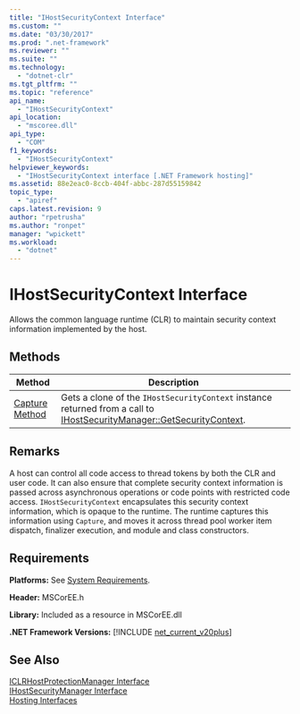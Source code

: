 ```yaml
---
title: "IHostSecurityContext Interface"
ms.custom: ""
ms.date: "03/30/2017"
ms.prod: ".net-framework"
ms.reviewer: ""
ms.suite: ""
ms.technology: 
  - "dotnet-clr"
ms.tgt_pltfrm: ""
ms.topic: "reference"
api_name: 
  - "IHostSecurityContext"
api_location: 
  - "mscoree.dll"
api_type: 
  - "COM"
f1_keywords: 
  - "IHostSecurityContext"
helpviewer_keywords: 
  - "IHostSecurityContext interface [.NET Framework hosting]"
ms.assetid: 88e2eac0-8ccb-404f-abbc-287d55159842
topic_type: 
  - "apiref"
caps.latest.revision: 9
author: "rpetrusha"
ms.author: "ronpet"
manager: "wpickett"
ms.workload: 
  - "dotnet"
---
```

# IHostSecurityContext Interface
Allows the common language runtime (CLR) to maintain security context information implemented by the host.  
  
## Methods  
  
|Method|Description|  
|------------|-----------------|  
|[Capture Method](../../../../docs/framework/unmanaged-api/hosting/ihostsecuritycontext-capture-method.md)|Gets a clone of the `IHostSecurityContext` instance returned from a call to [IHostSecurityManager::GetSecurityContext](../../../../docs/framework/unmanaged-api/hosting/ihostsecuritymanager-getsecuritycontext-method.md).|  
  
## Remarks  
 A host can control all code access to thread tokens by both the CLR and user code. It can also ensure that complete security context information is passed across asynchronous operations or code points with restricted code access. `IHostSecurityContext` encapsulates this security context information, which is opaque to the runtime. The runtime captures this information using `Capture`, and moves it across thread pool worker item dispatch, finalizer execution, and module and class constructors.  
  
## Requirements  
 **Platforms:** See [System Requirements](../../../../docs/framework/get-started/system-requirements.md).  
  
 **Header:** MSCorEE.h  
  
 **Library:** Included as a resource in MSCorEE.dll  
  
 **.NET Framework Versions:** [!INCLUDE [net_current_v20plus](../../../../includes/net-current-v20plus-md.md)]  
  
## See Also  
 [ICLRHostProtectionManager Interface](../../../../docs/framework/unmanaged-api/hosting/iclrhostprotectionmanager-interface.md)  
 [IHostSecurityManager Interface](../../../../docs/framework/unmanaged-api/hosting/ihostsecuritymanager-interface.md)  
 [Hosting Interfaces](../../../../docs/framework/unmanaged-api/hosting/hosting-interfaces.md)
